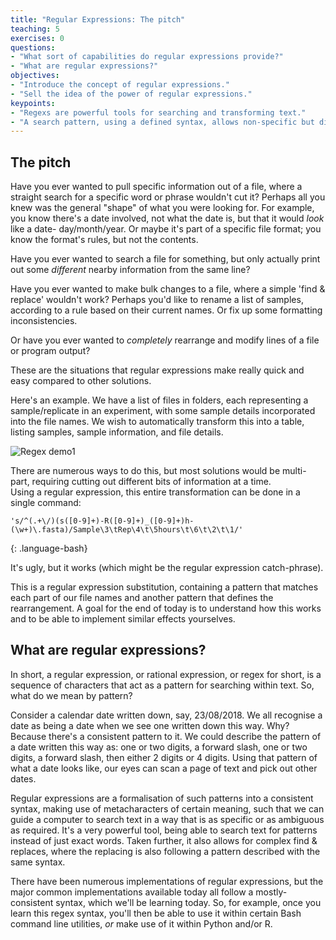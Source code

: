 ```yaml
---
title: "Regular Expressions: The pitch"
teaching: 5
exercises: 0
questions:
- "What sort of capabilities do regular expressions provide?"
- "What are regular expressions?"
objectives:
- "Introduce the concept of regular expressions."
- "Sell the idea of the power of regular expressions."
keypoints:
- "Regexs are powerful tools for searching and transforming text."
- "A search pattern, using a defined syntax, allows non-specific but directed matching."
---
```



## The pitch

Have you ever wanted to pull specific information out of a file, where a straight search for
a specific word or phrase wouldn't cut it? Perhaps all you knew was the general "shape" of
what you were looking for.  For example, you know there's a date involved, not what the date is,
but that it would *look* like a date- day/month/year. Or maybe it's part of a specific 
file format; you know the format's rules, but not the contents.

Have you ever wanted to search a file for something, but only actually print out some *different*
nearby information from the same line?

Have you ever wanted to make bulk changes to a file, where a simple 'find & replace' wouldn't work?
Perhaps you'd like to rename a list of samples, according to a rule based on their current names.
Or fix up some formatting inconsistencies.  

Or have you ever wanted to *completely* rearrange and modify lines of a file or program output?

These are the situations that regular expressions make really quick and easy compared to other 
solutions.



Here's an example.  We have a list of files in folders, each representing a sample/replicate in
an experiment, with some sample details incorporated into the file names.
We wish to automatically transform this into a table, listing samples, sample information, 
and file details.

<img src="{{ page.root }}/fig/regexDemo1.png" alt="Regex demo1" />

There are numerous ways to do this, but most solutions would be multi-part, requiring cutting
out different bits of information at a time.  
Using a regular expression, this entire transformation can be done in a single command:

~~~
's/^(.+\/)(s([0-9]+)-R([0-9]+)_([0-9]+)h-(\w+)\.fasta)/Sample\3\tRep\4\t\5hours\t\6\t\2\t\1/'
~~~
{: .language-bash}

It's ugly, but it works (which might be the regular expression catch-phrase).  

This is a regular expression substitution, containing a pattern that matches each part of our 
file names and another pattern that defines the rearrangement. A goal for the end of today is 
to understand how this works and to be able to implement similar effects yourselves.


## What are regular expressions?

In short, a regular expression, or rational expression, or regex for short, is a sequence of 
characters that act as a pattern for searching within text. So, what do we mean by pattern?  

Consider a calendar date written down, say, 23/08/2018. We all recognise a date as being a 
date when we see one written down this way. Why? Because there's a consistent pattern to it.
We could describe the pattern of a date written this way as: one or two digits, a forward slash, 
one or two digits, a forward slash, then either 2 digits or 4 digits. Using that pattern of
what a date looks like, our eyes can scan a page of text and pick out other dates. 

Regular expressions are a formalisation of such patterns into a consistent syntax, making use
of metacharacters of certain meaning, such that we can guide a computer to search text in
a way that is as specific or as ambiguous as required. It's a very powerful tool, being able
to search text for patterns instead of just exact words. Taken further, it also allows for
complex find & replaces, where the replacing is also following a pattern described with the
same syntax.  



There have been numerous implementations of regular expressions, but the major common
implementations available today all follow a mostly-consistent syntax, which we'll be 
learning today. So, for example, once you learn this regex syntax, you'll then be able
to use it within certain Bash command line utilities, *or* make use of it within Python
and/or R.

